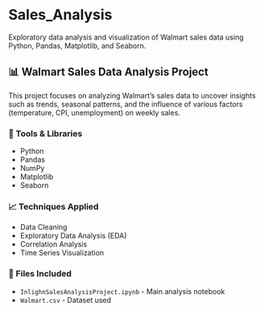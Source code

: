 # Sales_Analysis
Exploratory data analysis and visualization of Walmart sales data using Python, Pandas, Matplotlib, and Seaborn.

## 📊 Walmart Sales Data Analysis Project

This project focuses on analyzing Walmart’s sales data to uncover insights such as trends, seasonal patterns, and the influence of various factors (temperature, CPI, unemployment) on weekly sales.

### 🔧 Tools & Libraries
- Python
- Pandas
- NumPy
- Matplotlib
- Seaborn

### 📈 Techniques Applied
- Data Cleaning
- Exploratory Data Analysis (EDA)
- Correlation Analysis
- Time Series Visualization

### 📁 Files Included
- `InlighnSalesAnalysisProject.ipynb` - Main analysis notebook
- `Walmart.csv` - Dataset used
